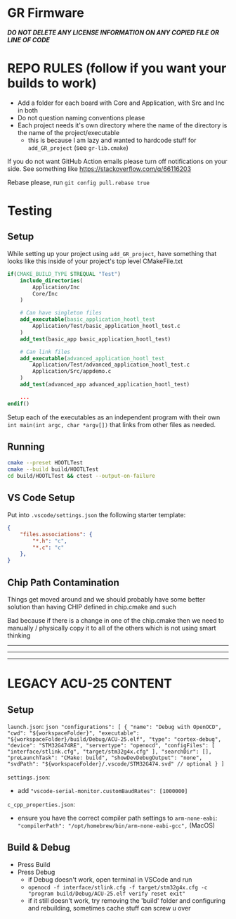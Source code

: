 # GR Firmware

**_DO NOT DELETE ANY LICENSE INFORMATION ON ANY COPIED FILE OR LINE OF CODE_**

# REPO RULES (follow if you want your builds to work)
- Add a folder for each board with Core and Application, with Src and Inc in both
- Do not question naming conventions please
- Each project needs it's own directory where the name of the directory is the name of the project/executable
  - this is because I am lazy and wanted to hardcode stuff for `add_GR_project` (see `gr-lib.cmake`)

If you do not want GitHub Action emails please turn off notifications on your side. See something like https://stackoverflow.com/q/66116203

Rebase please, run `git config pull.rebase true`

# Testing

## Setup
While setting up your project using `add_GR_project`, have something that looks like this inside of your project's top level CMakeFile.txt
```cmake
if(CMAKE_BUILD_TYPE STREQUAL "Test")
    include_directories(
        Application/Inc
        Core/Inc
    )

    # Can have singleton files
    add_executable(basic_application_hootl_test
        Application/Test/basic_application_hootl_test.c
    )
    add_test(basic_app basic_application_hootl_test)

    # Can link files
    add_executable(advanced_application_hootl_test
        Application/Test/advanced_application_hootl_test.c
        Application/Src/appdemo.c
    )
    add_test(advanced_app advanced_application_hootl_test)

    ...
endif()
```

Setup each of the executables as an independent program with their own `int main(int argc, char *argv[])` that links from other files as needed.

## Running

```bash
cmake --preset HOOTLTest
cmake --build build/HOOTLTest
cd build/HOOTLTest && ctest --output-on-failure
```

## VS Code Setup

Put into `.vscode/settings.json` the following starter template:
```json
{
    "files.associations": {
        "*.h": "c",
        "*.c": "c"
    },
}

```


## Chip Path Contamination
Things get moved around and we should probably have some better solution than having CHIP defined in chip.cmake and such

Bad because if there is a change in one of the chip.cmake then we need to manually / physically copy it to all of the others which is not using smart thinking

---

---

---

# LEGACY ACU-25 CONTENT

## Setup
`launch.json`:
    ```json
    "configurations": [
        {
            "name": "Debug with OpenOCD",
            "cwd": "${workspaceFolder}",
            "executable": "${workspaceFolder}/build/Debug/ACU-25.elf",
            "type": "cortex-debug",
            "device": "STM32G474RE",
            "servertype": "openocd",
            "configFiles": [
                "interface/stlink.cfg",
                "target/stm32g4x.cfg"
            ],
            "searchDir": [],
            "preLaunchTask": "CMake: build",
            "showDevDebugOutput": "none",
            "svdPath": "${workspaceFolder}/.vscode/STM32G474.svd" // optional
        }
    ]
    ```

`settings.json`:
- add `"vscode-serial-monitor.customBaudRates": [1000000]`

`c_cpp_properties.json`:
- ensure you have the correct compiler path settings to `arm-none-eabi`: `"compilerPath": "/opt/homebrew/bin/arm-none-eabi-gcc",` (MacOS)

## Build & Debug
- Press Build
- Press Debug
    - if Debug doesn't work, open terminal in VSCode and run
    - `openocd -f interface/stlink.cfg -f target/stm32g4x.cfg -c "program build/Debug/ACU-25.elf verify reset exit"`
    - if it still doesn't work, try removing the 'build' folder and configuring and rebuilding, sometimes cache stuff can screw u over

<!-- TODO: Create a section about how to make a new project from scratch, also probably explain how the infrastructure lets it work -->
